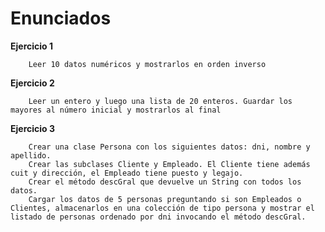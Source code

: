 # Enunciados

**Ejercicio 1**

		Leer 10 datos numéricos y mostrarlos en orden inverso

**Ejercicio 2**

		Leer un entero y luego una lista de 20 enteros. Guardar los mayores al número inicial y mostrarlos al final  

**Ejercicio 3**

		Crear una clase Persona con los siguientes datos: dni, nombre y apellido.
		Crear las subclases Cliente y Empleado. El Cliente tiene además cuit y dirección, el Empleado tiene puesto y legajo.
		Crear el método descGral que devuelve un String con todos los datos.
		Cargar los datos de 5 personas preguntando si son Empleados o Clientes, almacenarlos en una colección de tipo persona y mostrar el listado de personas ordenado por dni invocando el método descGral.

